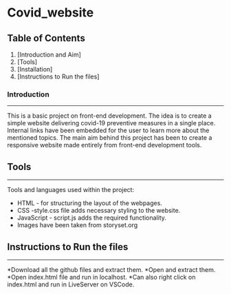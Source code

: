 # Covid_website


## Table of Contents

1. [Introduction and Aim]
2. [Tools]
3. [Installation]
4. [Instructions to Run the files]

### Introduction

---
This is a basic project on front-end development. The idea is to create a simple website delivering 
covid-19 preventive measures in a single place. Internal links have been embedded for the user to 
learn more about the mentioned topics.
The main aim behind this project has been to create a responsive website made entirely from front-end
development tools.



## Tools

---

Tools and languages used within the project:

- HTML - for structuring the layout of the webpages.
- CSS -style.css file adds necessary styling to the website.
- JavaScript - script.js adds the required functionality.
- Images have been taken from storyset.org
 

## Instructions to Run the files

---

*Download all the github files and extract them.
*Open and extract them.
*Open index.html file and run in localhost.
*Can also right click on index.html and run in LiveServer on VSCode.
